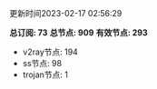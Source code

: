 更新时间2023-02-17 02:56:29

**总订阅: 73**
**总节点: 909**
**有效节点: 293**
- v2ray节点: 194
- ss节点: 98
- trojan节点: 1
